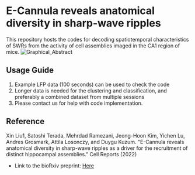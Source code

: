 # E-Cannula reveals anatomical diversity in sharp-wave ripples
This repository hosts the codes for decoding spatiotemporal characteristics of SWRs from the activity of cell assemblies imaged in the CA1 region of mice. 
![Graphical_Abstract](https://user-images.githubusercontent.com/54346811/188751775-b82d727e-bd87-43e7-b0b4-ac6431f66405.png)


## Usage Guide
1. Example LFP data (100 seconds) can be used to check the code
2. Longer data is needed for the clustering and classification, and preferably a combined dataset from multiple sessions
3. Please contact us for help with code implementation.


## Reference
Xin Liu1, Satoshi Terada, Mehrdad Ramezani, Jeong-Hoon Kim, Yichen Lu, Andres Grosmark, Attila Losonczy, and Duygu Kuzum. "E-Cannula reveals anatomical diversity in sharp-wave ripples as a driver for the recruitment of distinct hippocampal assemblies." Cell Reports (2022)
- Link to the bioRxiv preprint: [Here](https://www.biorxiv.org/content/10.1101/2021.10.22.465514.abstract)
